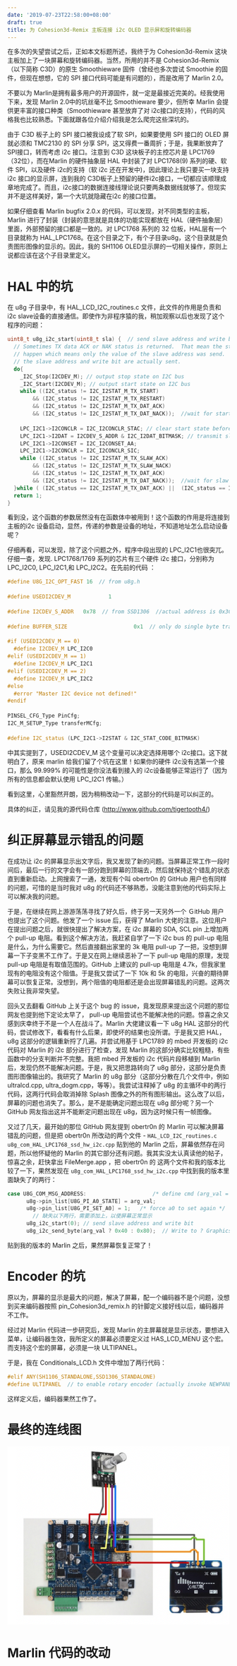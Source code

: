```yaml
---
date: '2019-07-23T22:58:00+08:00'
draft: true
title: 为 Cohesion3d-Remix 主板连接 i2c OLED 显示屏和旋转编码器
---
```


在多次的失望尝试之后，正如本文标题所述，我终于为 Cohesion3d-Remix
这块主板加上了一块屏幕和旋转编码器。当然，所用的并不是 Cohesion3d-Remix
（以下简称 C3D）的原生 Smoothieware 固件（曾经也多次尝试 Smoothie
的固件，但现在想想，它的 SPI 接口代码可能是有问题的），而是改用了 Marlin 2.0。

不要以为 Marlin是拥有最多用户的开源固件，就一定是最接近完美的。经我使用下来，发现 Marlin 2.0中的坑丝毫不比 Smoothieware 要少，但所幸 Marlin
会提供更丰富的接口种类（Smoothieware 甚至放弃了对 i2c接口的支持），代码的风格我也比较熟悉。下面就跟各位介绍介绍我是怎么爬完这些深坑的。

由于 C3D 板子上的 SPI 接口被我设成了软 SPI，如果要使用 SPI 接口的 OLED
屏就必须和 TMC2130 的 SPI 分享 SPI，这又得费一番周折；于是，我果断放弃了 SPI接口，转而考虑 i2c 接口。注意到 C3D 这块板子的主控芯片是 LPC1769 （32位），而在Marlin 的硬件抽象层 HAL 中封装了对 LPC1768(9) 系列的硬、软件 SPI，以及硬件 i2c的支持（软 i2c 还在开发中)，因此理论上我只要买一块支持 i2c
接口的显示屏，连到我的 C3D板子上预留的硬件i2c接口，一切都应该顺理成章地完成了。而且，i2c接口的数据连接线理论说只要两条数据线就够了。但现实并不是这样美好，第一个大坑就隐藏在i2c 的接口位置。

如果仔细查看 Marlin bugfix 2.0.x 的代码，可以发现，对不同类型的主板，Marlin
进行了封装（封装的意思就是具体的功能实现都放在 HAL（硬件抽象层）里面，外部预留的接口都是一致的。对 LPC1768 系列的 32 位板，HAL层有一个目录就称为 HAL_LPC1768。在这个目录之下，有个子目录u8g，这个目录就是负责图形图像的显示的。因此，我的 SH1106 OLED显示屏的一切相关操作，原则上说都应该在这个子目录里定义。

HAL 中的坑
==========

在 u8g 子目录中，有 HAL_LCD_I2C_routines.c 文件，此文件的作用是负责和 i2c slave设备的直接通信。即使作为非程序猿的我，稍加观察以后也发现了这个程序的问题：

```c++
uint8_t u8g_i2c_start(uint8_t sla) {  // send slave address and write bit
  // Sometimes TX data ACK or NAK status is returned.  That mean the start state didn't
  // happen which means only the value of the slave address was send.  Keep looping until
  // the slave address and write bit are actually sent.
  do{
    _I2C_Stop(I2CDEV_M); // output stop state on I2C bus
    _I2C_Start(I2CDEV_M); // output start state on I2C bus
    while ((I2C_status != I2C_I2STAT_M_TX_START)
        && (I2C_status != I2C_I2STAT_M_TX_RESTART)
        && (I2C_status != I2C_I2STAT_M_TX_DAT_ACK)
        && (I2C_status != I2C_I2STAT_M_TX_DAT_NACK));  //wait for start to be asserted

    LPC_I2C1->I2CONCLR = I2C_I2CONCLR_STAC; // clear start state before tansmitting slave address
    LPC_I2C1->I2DAT = I2CDEV_S_ADDR & I2C_I2DAT_BITMASK; // transmit slave address & write bit
    LPC_I2C1->I2CONSET = I2C_I2CONSET_AA;
    LPC_I2C1->I2CONCLR = I2C_I2CONCLR_SIC;
    while ((I2C_status != I2C_I2STAT_M_TX_SLAW_ACK)
        && (I2C_status != I2C_I2STAT_M_TX_SLAW_NACK)
        && (I2C_status != I2C_I2STAT_M_TX_DAT_ACK)
        && (I2C_status != I2C_I2STAT_M_TX_DAT_NACK));  //wait for slaw to finish
  }while ( (I2C_status == I2C_I2STAT_M_TX_DAT_ACK) ||  (I2C_status == I2C_I2STAT_M_TX_DAT_NACK));
  return 1;
}
```



看到没，这个函数的参数居然没有在函数体中被用到！这个函数的作用是将连接到主板的i2c 设备启动，显然，传递的参数是设备的地址，不知道地址怎么启动设备呢？

仔细再看，可以发现，除了这个问题之外，程序中段出现的 LPC_I2C1也很突兀。仔细一查，发现. LPC1768/1769 系列的芯片有三个硬件 i2c 接口，分别称为LPC_I2C0, LPC_I2C1,和 LPC_I2C2。在先前的代码 ：

```c++
#define U8G_I2C_OPT_FAST 16  // from u8g.h

#define USEDI2CDEV_M            1

#define I2CDEV_S_ADDR   0x78  // from SSD1306  //actual address is 0x3C - shift left 1 with LSB set to 0 to indicate write

#define BUFFER_SIZE                     0x1  // only do single byte transfers with LCDs

#if (USEDI2CDEV_M == 0)
  #define I2CDEV_M LPC_I2C0
#elif (USEDI2CDEV_M == 1)
  #define I2CDEV_M LPC_I2C1
#elif (USEDI2CDEV_M == 2)
  #define I2CDEV_M LPC_I2C2
#else
  #error "Master I2C device not defined!"
#endif

PINSEL_CFG_Type PinCfg;
I2C_M_SETUP_Type transferMCfg;

#define I2C_status (LPC_I2C1->I2STAT & I2C_STAT_CODE_BITMASK)
```

中其实提到了，USEDI2CDEV_M 这个变量可以决定选择用哪个 i2c接口。这下就明白了，原来 marlin 给我们留了个坑在这里！如果你的硬件 i2c没有选第一个接口，那么 99.999% 的可能性是你没法看到接入的 i2c设备能够正常运行了（因为所有的信息都会默认使用 LPC_I2C1 传输。）

看到这里，心里豁然开朗，因为稍稍改动一下，这部分的代码是可以纠正的。

具体的纠正，请见我的源代码仓库 (http://www.github.com/tigertooth4/)

纠正屏幕显示错乱的问题
======================

在成功让 i2c
的屏幕显示出文字后，我又发现了新的问题。当屏幕正常工作一段时间后，最后一行的文字会有一部分跑到屏幕的顶端去，然后就保持这个错乱的状态直到重新启动。上网搜索了一通，发现有个叫
obertr0n 的 GitHub 用户也有同样的问题，可惜的是当时我对 u8g
的代码还不够熟悉，没能注意到他的代码实际上可以解决我的问题。

于是，在继续在网上游游荡荡寻找了好久后，终于另一天另外一个 ＧitHub
用户也提出了这个问题。他发了一个 issue 后，获得了 Marlin
大佬的注意。这位用户在提出问题之后，就很快提出了解决方案，在 i2c 屏幕的 SDA, SCL
pin 上增加两个 pull-up 电阻。看到这个解决方法，我赶紧自学了一下 i2c bus 的
pull-up 电阻是什么，为什么需要它。然后直接翻出家里的 3k 电阻 pull-up
了一把，没想到屏幕一下子变黑不工作了。于是又在网上继续恶补了一下 pull-up
电阻的原理，发现 pull-up 电阻是有取值范围的。GitHub 上建议的 pull-up 电阻是
4.7k，但我家里现有的电阻没有这个阻值。于是我又尝试了一下 10k 和 5k
的电阻，兴奋的期待屏幕可以恢复正常。没想到，两个阻值的电阻都还是会出现屏幕错乱的问题。这两次失败让我非常失望。

回头又去翻看 GitHub 上关于这个 bug 的
issue，竟发现原来提出这个问题的那位网友也提到他下定论太早了， pull-up
电阻尝试也不能解决他的问题。惊喜之余又感到庆幸终于不是一个人在战斗了。Marlin
大佬建议看一下 u8g HAL
这部分的代码，尝试修改下，看看有什么后果，即使坏的结果也没所谓。于是我又把
HAL，u8g 这部分的逻辑重新捋了几遍。并尝试用基于 LPC1789 的 mbed 开发板的 i2c
代码对 Marlin 的 i2c 部分进行了检查，发现 Marlin
的这部分确实比较粗糙，有些函数中的分支判断并不完整。我把 mbed 开发板的 i2c
代码片段移植到 Marlin 后，发现仍然不能解决问题。于是，我又把思路转向了 u8g
部分，这部分是负责图形图像输出的。我研究了 Marlin 的 u8g
部分（这部分分散在几个文件中，例如 ultralcd.cpp,
ultra_dogm.cpp，等等）。我尝试注释掉了 u8g
的主循环中的两行代码，这两行代码会取消掉除 Splash
图像之外的所有图形输出。这么改了以后，屏幕的问题也消失了。那么，是不是能确定问题出现在
u8g 部分呢？另一个 GitHub 网友指出这并不能断定问题出现在
u8g，因为这时候只有一帧图像。

又过了几天，最开始的那位 GitHub 网友提到 obertr0n 的 Ｍarlin
可以解决屏幕错乱的问题，但是把 obertr0n 所改动的两个文件 -
`HAL_LCD_I2C_routines.c`  `u8g_com_HAL_LPC1768_ssd_hw_i2c.cpp` 贴到他的 Marlin
之后，屏幕依然存在问题，所以他怀疑他的 Marlin
的其它部分还有问题。我其实没太认真读他的帖子，惊喜之余，赶快拿出 FileMerge.app
，把 obertr0n 的 这两个文件和我的版本比较了一下，果然发现在
`u8g_com_HAL_LPC1768_ssd_hw_i2c.cpp` 中找到我的版本里面缺失了的两行：

```c++
case U8G_COM_MSG_ADDRESS:                     /* define cmd (arg_val = 0) or data mode (arg_val = 1) */
      u8g->pin_list[U8G_PI_A0_STATE] = arg_val;
      u8g->pin_list[U8G_PI_SET_A0] = 1;   /* force a0 to set again */
        // 缺失以下两行，需要添加上，以使屏幕正常显示
      u8g_i2c_start(0); // send slave address and write bit
      u8g_i2c_send_byte(arg_val ? 0x40 : 0x80);  // Write to ? Graphics DRAM mode : Command mode
```

贴到我的版本的 Marlin 之后，果然屏幕恢复正常了！

Encoder 的坑
============

原以为，屏幕的显示是最大的问题，解决了屏幕，配一个编码器不是个问题，没想到买来编码器按照
pin_Cohesion3d_remix.h 的针脚定义接好线以后，编码器并不工作。

经过对 Marlin 代码进一步研究后，发现 Marlin
的主屏幕就是显示状态，要想进入菜单，让编码器生效，我所定义的屏幕必须要定义过
HAS_LCD_MENU 这个宏。而支持这个宏的屏幕，必须是一块 ULTIPANEL。

于是，我在 Conditionals_LCD.h 文件中增加了两行代码：

```c++
#elif ANY(SH1106_STANDALONE,SSD1306_STANDALONE)
#define ULTIPANEL  // to enable rotary encoder (actually invoke NEWPANEL option)
```



这样定义后，编码器果然工作了。

最终的连线图
============

![连线图](./images/wiring.png)

Marlin 代码的改动
=================
